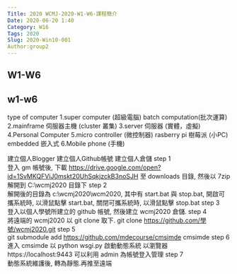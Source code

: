 ```yaml
---
Title: 2020 WCMJ-2020-W1-W6-課程簡介
Date: 2020-06-20 1:40
Category: W16
Tags: 2020
Slug: 2020-Win10-001
Author:group2
---
```


W1-W6
----

<!-- PELICAN_END_SUMMARY -->

w1-w6
----
type of computer
1.super computer (超級電腦)    batch computation(批次運算)
2.mainframe 伺服器主機 (cluster 叢集)
3.server 伺服器 (實體，虛擬)
4.Personal Computer
5.micro controller (微控制器)  rasberry pi 樹莓派 (小PC) embedded 嵌入式
6.Mobile phone (手機)

建立個人Blogger
建立個人Github帳號
建立個人倉儲
step 1  
登入 gm 帳號後, 下載 https://drive.google.com/open?id=1SvMKQFViJ0mskt20UhSqkjzckB3noSJH 至 downloads 目錄, 然後以 7zip 解開到 C:\wcmj2020 目錄下
step 2  
解開後的目錄為 c:\wcmj2020\wcm2020, 其中有 start.bat 與 stop.bat, 開啟可攜系統時, 以滑鼠點擊 start.bat, 關閉可攜系統時, 以滑鼠點擊 stop.bat
step 3  
登入以個人學號所建立的 github 帳號, 然後建立 wcmj2020 倉儲.
step 4  
將遠端的 wcmj2020 以 git clone 取下.
git clone https://github.com/學號/wcmj2020.git
step 5  
git submodule add https://github.com/mdecourse/cmsimde cmsimde
step 6  
進入 cmsimde 以 python wsgi.py 啟動動態系統
以瀏覽器 https://localhost:9443 可以利用 admin 為帳號登入管理
step 7  
動態系統維護後, 轉為靜態.再推至遠端
